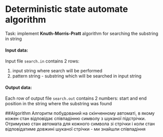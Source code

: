 
# Deterministic state automate algorithm  
Task: implement **Knuth-Morris-Pratt** algorithm for searching the substring in string

#### Input data:
Input file `search.in` contains 2 rows:

 1. input string where search will be performed
 2. pattern string - substring which will be searched in input string
#### Output data:
Each row of output file `search.out` contains 2 numbers: start and end position in the string where the substring was found

##Algorithm
Алгоритм побудований на скінченному автоматі, в якому кожен стан відповідає співпадінню символу з шуканої підстрічки. Отримуємо стан автомата для кожного символа зі стрічки і коли стан відповідатиме довжині шуканої стрічки - ми знайшли співпадіння  
